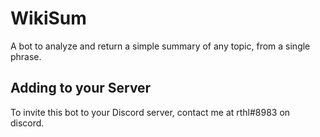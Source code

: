 # WikiSum
A bot to analyze and return a simple summary of any topic, from a single phrase. 
## Adding to your Server
To invite this bot to your Discord server, contact me at rthl#8983 on discord.
